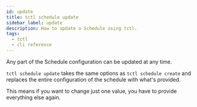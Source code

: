 ```yaml
---
id: update
title: tctl schedule update
sidebar_label: update
description: How to update a Schedule using tctl.
tags:
  - tctl
  - cli reference
---
```


Any part of the Schedule configuration can be updated at any time.

`tctl schedule update` takes the same options as `tctl schedule create` and replaces the entire configuration of the schedule with what's provided.

This means if you want to change just one value, you have to provide everything else again.

